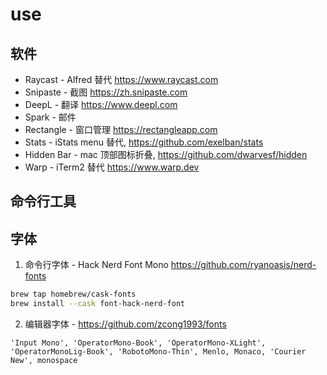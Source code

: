 # use

## 软件

- Raycast - Alfred 替代 https://www.raycast.com
- Snipaste - 截图 https://zh.snipaste.com
- DeepL - 翻译 https://www.deepl.com
- Spark - 邮件
- Rectangle - 窗口管理 https://rectangleapp.com
- Stats - iStats menu 替代, https://github.com/exelban/stats
- Hidden Bar - mac 顶部图标折叠, https://github.com/dwarvesf/hidden
- Warp - iTerm2 替代 https://www.warp.dev

## 命令行工具

## 字体

1. 命令行字体 - Hack Nerd Font Mono https://github.com/ryanoasis/nerd-fonts

```bash
brew tap homebrew/cask-fonts
brew install --cask font-hack-nerd-font
```

2. 编辑器字体 - https://github.com/zcong1993/fonts

`'Input Mono', 'OperatorMono-Book', 'OperatorMono-XLight', 'OperatorMonoLig-Book', 'RobotoMono-Thin', Menlo, Monaco, 'Courier New', monospace`
